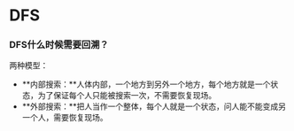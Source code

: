 # DFS

### DFS什么时候需要回溯？

两种模型：

- **内部搜索：**人体内部，一个地方到另外一个地方，每个地方就是一个状态，为了保证每个人只能被搜索一次，不需要恢复现场。
- **外部搜索：**把人当作一个整体，每个人就是一个状态，问人能不能变成另一个人，需要恢复现场。